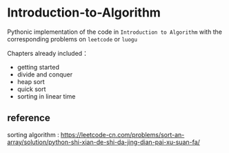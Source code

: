 # Introduction-to-Algorithm

Pythonic implementation of the code in `Introduction to Algorithm` with the corresponding problems on `leetcode` or `luogu`

Chapters already included：
- getting started
- divide and conquer
- heap sort
- quick sort
- sorting in linear time


## reference

sorting algorithm : https://leetcode-cn.com/problems/sort-an-array/solution/python-shi-xian-de-shi-da-jing-dian-pai-xu-suan-fa/
